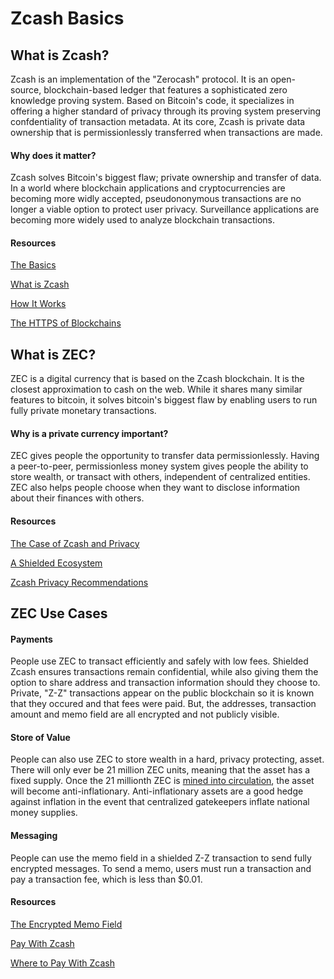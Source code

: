 # Zcash Basics

## What is Zcash?

Zcash is an implementation of the "Zerocash" protocol. It is an open-source, blockchain-based ledger that features a sophisticated zero knowledge proving system. Based on Bitcoin's code, it specializes in offering a higher standard of privacy through its proving system preserving confdentiality of transaction metadata. At its core, Zcash is private data ownership that is permissionlessly transferred when transactions are made. 

#### Why does it matter?

Zcash solves Bitcoin's biggest flaw; private ownership and transfer of data. In a world where blockchain applications and cryptocurrencies are becoming more widly accepted, pseudononymous transactions are no longer a viable option to protect user privacy. Surveillance applications are becoming more widely used to analyze blockchain transactions.

#### Resources

[The Basics](https://z.cash/the-basics/)

[What is Zcash](https://www.youtube.com/watch?v=J1Nr1VL5dGU&t=751s)

[How It Works](https://z.cash/technology/)

[The HTTPS of Blockchains](https://nakamoto.com/zcash-the-https-of-blockchains/)

## What is ZEC?

ZEC is a digital currency that is based on the Zcash blockchain. It is the closest approximation to cash on the web. While it shares many similar features to bitcoin, it solves bitcoin's biggest flaw by enabling users to run fully private monetary transactions.

#### Why is a private currency important?

ZEC gives people the opportunity to transfer data permissionlessly. Having a peer-to-peer, permissionless money system gives people the ability to store wealth, or transact with others, independent of centralized entities. ZEC also helps people choose when they want to disclose information about their finances with others.

#### Resources

[The Case of Zcash and Privacy](https://www.zcashzeal.org/blog/the-case-for-zcash-amp-privacy)

[A Shielded Ecosystem](https://electriccoin.co/blog/shielded-ecosystem/)

[Zcash Privacy Recommendations](https://z.cash/support/security/privacy-security-recommendations/)

## ZEC Use Cases

#### Payments

People use ZEC to transact efficiently and safely with low fees. Shielded Zcash ensures transactions remain confidential, while also giving them the option to share address and transaction information should they choose to. Private, "Z-Z" transactions appear on the public blockchain so it is known that they occured and that fees were paid. But, the addresses, transaction amount and memo field are all encrypted and not publicly visible. 

#### Store of Value

People can also use ZEC to store wealth in a hard, privacy protecting, asset. There will only ever be 21 million ZEC units, meaning that the asset has a fixed supply. Once the 21 millionth ZEC is [mined into circulation](https://z.cash/mining-zcash/), the asset will become anti-inflationary. Anti-inflationary assets are a good hedge against inflation in the event that centralized gatekeepers inflate national money supplies.

#### Messaging

People can use the memo field in a shielded Z-Z transaction to send fully encrypted messages. To send a memo, users must run a transaction and pay a transaction fee, which is less than $0.01.

#### Resources

[The Encrypted Memo Field](https://electriccoin.co/blog/encrypted-memo-field/)

[Pay With Zcash](https://z.cash/pay-with-zcash/)

[Where to Pay With Zcash](https://paywithz.cash/)
